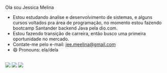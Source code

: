 Ola sou Jessica Melina

- Estou estudando ánalise e desenvolvimento de sistemas, e alguns cursos voltados pra área de programação, no momento estou fazendo bootcamp Santander backend Java pela dio.com.
- Estou fazendo transição de carreira, então busco uma primeira oportunidade no mercado. 
- Contate-me pelo e-mail: jee.meelina@gmail.com 
- 😄 Pronouns: ela/dela

<div>
<a href-"https://github.com/JeMelinaJesus">
<img heig1ht-"180cm" src-"https://github-readme-stats.vercel.app/api?username-JeMelinaJesus&show_ícons-true&theme-dracula&include_all_commits-true&count_private-true"/>
<img heig1ht-"180cm" src-"https://github-readme-stats.vercel.app/api/top-langs/?username-JeMelinaJesus&layout-compact&langs_count-16&theme-dracula"/>
<div>


   <div>
  <a href = "mailto:jee.meelina@gmail.com"><img src="https://img.shields.io/badge/-Gmail-%23333?style=for-the-badge&logo=gmail&logoColor=white" target="_blank"></a>
  <a href="https://www.linkedin.com/in/jessica-melina-de-jesus-22538123j" target="_blank"><img src="https://img.shields.io/badge/-LinkedIn- 
   %230077B5?style=for-the-badge&logo=linkedin&logoColor=white" target="_blank"></a> 
   <a href="https://instagram.com/jee_meliinaa" target="_blank"><img src="https://img.shields.io/badge/-Instagram-%23E4405F?style=for-the-badge&logo=instagram&logoColor=white" target="_blank"></a>
